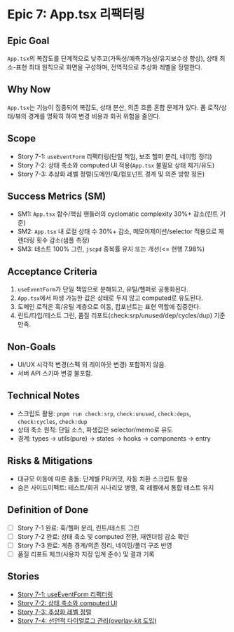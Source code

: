 # Epic 7: App.tsx 리팩터링

## Epic Goal

`App.tsx`의 복잡도를 단계적으로 낮추고(가독성/예측가능성/유지보수성 향상), 상태 최소-표현 최대 원칙으로 화면을 구성하며, 전역적으로 추상화 레벨을 정렬한다.

## Why Now

`App.tsx`는 기능이 집중되어 복잡도, 상태 분산, 의존 흐름 혼합 문제가 있다. 폼 로직/상태/뷰의 경계를 명확히 하여 변경 비용과 회귀 위험을 줄인다.

## Scope

- Story 7-1: `useEventForm` 리팩터링(단일 책임, 보조 헬퍼 분리, 네이밍 정리)
- Story 7-2: 상태 축소와 computed UI 적용(`App.tsx` 불필요 상태 제거/유도)
- Story 7-3: 추상화 레벨 정렬(도메인/훅/컴포넌트 경계 및 의존 방향 정돈)

## Success Metrics (SM)

- SM1: `App.tsx` 함수/핵심 핸들러의 cyclomatic complexity 30%+ 감소(린트 기준)
- SM2: `App.tsx` 내 로컬 상태 수 30%+ 감소, 메모이제이션/selector 적용으로 재렌더링 횟수 감소(샘플 측정)
- SM3: 테스트 100% 그린, `jscpd` 중복률 유지 또는 개선(<= 현행 7.98%)

## Acceptance Criteria

1. `useEventForm`가 단일 책임으로 분해되고, 유틸/헬퍼로 공통화된다.
2. `App.tsx`에서 파생 가능한 값은 상태로 두지 않고 computed로 유도된다.
3. 도메인 로직은 훅/유틸 계층으로 이동, 컴포넌트는 표현 역할에 집중한다.
4. 린트/타입/테스트 그린, 품질 리포트(check:srp/unused/dep/cycles/dup) 기준 만족.

## Non-Goals

- UI/UX 시각적 변경(스펙 외 레이아웃 변경) 포함하지 않음.
- 서버 API 스키마 변경 불포함.

## Technical Notes

- 스크립트 활용: `pnpm run check:srp`, `check:unused`, `check:deps`, `check:cycles`, `check:dup`
- 상태 축소 원칙: 단일 소스, 파생값은 selector/memo로 유도
- 경계: types → utils(pure) → states → hooks → components → entry

## Risks & Mitigations

- 대규모 이동에 따른 충돌: 단계별 PR/커밋, 자동 치환 스크립트 활용
- 숨은 사이드이펙트: 테스트/회귀 시나리오 병행, 훅 레벨에서 통합 테스트 유지

## Definition of Done

- [ ] Story 7-1 완료: 훅/헬퍼 분리, 린트/테스트 그린
- [ ] Story 7-2 완료: 상태 축소 및 computed 전환, 재렌더링 감소 확인
- [ ] Story 7-3 완료: 계층 경계/의존 정리, 네이밍/폴더 구조 반영
- [ ] 품질 리포트 체크(사용자 지정 임계 준수) 및 결과 기록

## Stories

- [Story 7-1: useEventForm 리팩터링](../stories/story-7-1-useEventForm-refactor.md)
- [Story 7-2: 상태 축소와 computed UI](../stories/story-7-2-computed-state-ui.md)
- [Story 7-3: 추상화 레벨 정렬](../stories/story-7-3-abstraction-levels.md)
- [Story 7-4: 선언적 다이얼로그 관리(overlay-kit 도입)](../stories/story-7-4-overlay-declarative-dialogs.md)


